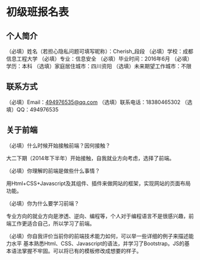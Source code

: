 # 初级班报名表


## 个人简介

（必填）姓名（若担心隐私问题可填写昵称）：Cherish_段段
（必填）学校：成都信息工程大学
（必填）专业：信息安全
（必填）毕业时间：2016年6月
（必填）学历：本科
（选填）家庭居住城市：四川资阳
（选填）未来期望工作城市：不限

## 联系方式

（必填）Email：494976535@qq.com
（选填）联系电话：18380465302
（选填）QQ：494976535

## 关于前端

（必填）什么时候开始接触前端？因何接触？

   大二下期（2014年下半年）开始接触，自我就业方向考虑，选择了前端。

（必填）你理解的前端是做些什么事情？

 用Html+CSS+Javascript及其组件、插件来做网站的框架，实现网站的页面布局功能。

（必填）你为什么要学习前端？

专业方向的就业方向是渗透、逆向、编程等，个人对于编程语言不是很感兴趣，前端工作更适合自己，所以学习了前端。

（必填）你自我评价当前你的前端技术能力如何，可以举一些详细的例子来描述能力水平
基本熟悉Html、CSS、Javascript的语法，并学习了Bootstrap。JS的基本语法掌握不牢固。可以将已有的模板修改成想要的样子。

